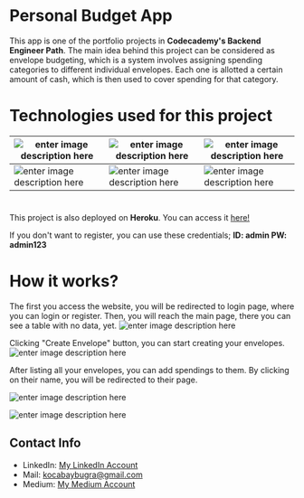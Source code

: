 # Personal Budget App
This app is one of the portfolio projects in **Codecademy's Backend Engineer Path**. The main idea behind this project can be considered as envelope budgeting, which is a system involves assigning spending categories to different individual envelopes. Each one is allotted a certain amount of cash, which is then used to cover spending for that category.

# Technologies used for this project

 
|  ![enter image description here](https://camo.githubusercontent.com/cc96d7d28a6ca21ddbb1f2521d751d375230ed840271e6a4c8694cf87cc60c14/68747470733a2f2f696d672e736869656c64732e696f2f62616467652f6e6f64652e6a732532302d2532333433383533442e7376673f267374796c653d666f722d7468652d6261646765266c6f676f3d6e6f64652e6a73266c6f676f436f6c6f723d7768697465) | ![enter image description here](https://camo.githubusercontent.com/9dc28baf5d4b7c2a151b6181b77d949b7304ebb1ff5b88bf9ae6b84957c4a44b/68747470733a2f2f696d672e736869656c64732e696f2f62616467652f2d457870726573732d3030303030303f6c6f676f3d45787072657373266c6f676f436f6c6f723d7768697465267374796c653d666c61742d737175617265) | ![enter image description here](https://camo.githubusercontent.com/3533d3ac5e34afefc4d1c00c5bfd94f88324ee4a5e93ee60386571de5ed67062/68747470733a2f2f696d672e736869656c64732e696f2f62616467652f504f535447524553514c2d3333363739312e7376673f7374796c653d666f722d7468652d6261646765266c6f676f3d506f737467726553514c266c6f676f436f6c6f723d7768697465) |
|--|--|--|
| ![enter image description here](https://camo.githubusercontent.com/3a0f693cfa032ea4404e8e02d485599bd0d192282b921026e89d271aaa3d7565/68747470733a2f2f696d672e736869656c64732e696f2f62616467652f435353332d3135373242363f7374796c653d666f722d7468652d6261646765266c6f676f3d63737333266c6f676f436f6c6f723d7768697465) | ![enter image description here](https://camo.githubusercontent.com/76f7578b434c64b20c3029c2bec1941dd6bddcf10c89027edbb37a27a20e0c03/68747470733a2f2f696d672e736869656c64732e696f2f62616467652f48746d6c352d2545322539382538352545322539382538352545322539382538362d6c69676874677265793f6c6162656c436f6c6f723d326262633861266c6f676f3d48746d6c35267374796c653d666f722d7468652d6261646765266c6f676f436f6c6f723d7768697465) |  ![enter image description here](https://camo.githubusercontent.com/a25a6344c15de558df0bd3e43439a950915609c3a43ec81169222c897fbf967f/68747470733a2f2f696d672e736869656c64732e696f2f62616467652f2d4865726f6b752d3433303039383f7374796c653d666f722d7468652d6261646765266c6f676f3d6865726f6b75266c6f676f436f6c6f723d7768697465)


#
This project is also deployed on **Heroku**. You can access it [here!](https://personal-budget2.herokuapp.com/)

If you don't want to register, you can use these credentials;
**ID: admin
PW: admin123**

# How it works?
The first you access the website, you will be redirected to login page, where you can login or register. Then, you will reach the main page, there you can see a table with no data, yet. 
![enter image description here](https://raw.githubusercontent.com/peonola/personal-budget-ii/main/images/1.png)

Clicking "Create Envelope" button, you can start creating your envelopes.
![enter image description here](https://github.com/peonola/personal-budget-ii/blob/main/images/2.png?raw=true)

After listing all your envelopes, you can add spendings to them. By clicking on their name, you will be redirected to their page.

![enter image description here](https://github.com/peonola/personal-budget-ii/blob/main/images/3.png?raw=true)

![enter image description here](https://github.com/peonola/personal-budget-ii/blob/main/images/4.png?raw=true)

## Contact Info
- LinkedIn: [My LinkedIn Account](https://www.linkedin.com/in/bu%C4%9Fra-kocabay-91062a193/)
- Mail: kocabaybugra@gmail.com
- Medium: [My Medium Account](https://medium.com/@kocabaybugra/what-is-orm-implementing-orm-with-sequelize-using-node-js-and-postgres-e4a0a65bb6e)

